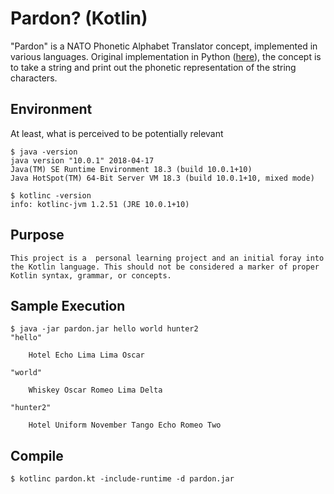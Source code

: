 # Pardon? (Kotlin)

"Pardon" is a NATO Phonetic Alphabet Translator concept, implemented in various languages. Original implementation in Python ([here](https://github.com/komish/pardon)), the concept is to take a string and print out the phonetic representation of the string characters. 


## Environment

At least, what is perceived to be potentially relevant

```
$ java -version
java version "10.0.1" 2018-04-17
Java(TM) SE Runtime Environment 18.3 (build 10.0.1+10)
Java HotSpot(TM) 64-Bit Server VM 18.3 (build 10.0.1+10, mixed mode)

$ kotlinc -version
info: kotlinc-jvm 1.2.51 (JRE 10.0.1+10)
```

## Purpose

```
This project is a  personal learning project and an initial foray into the Kotlin language. This should not be considered a marker of proper Kotlin syntax, grammar, or concepts.
```

## Sample Execution

```
$ java -jar pardon.jar hello world hunter2
"hello"

	Hotel Echo Lima Lima Oscar

"world"

	Whiskey Oscar Romeo Lima Delta

"hunter2"

	Hotel Uniform November Tango Echo Romeo Two
```

## Compile

```
$ kotlinc pardon.kt -include-runtime -d pardon.jar
```

